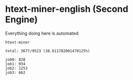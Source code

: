 # htext-miner-english (Second Engine)

Everything doing here is automated.

```
htext-miner

total: 3677/9523 (38.611782001470125%)

job0: 828
job1: 934
job2: 1253
job3: 662
```